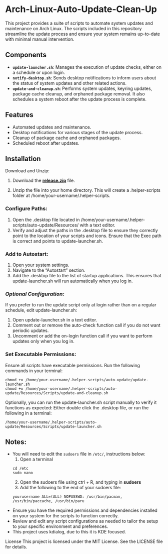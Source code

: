 # Arch-Linux-Auto-Update-Clean-Up
This project provides a suite of scripts to automate system updates and maintenance on Arch Linux. The scripts included in this repository streamline the update process and ensure your system remains up-to-date with minimal manual intervention.

## Components

- **`update-launcher.sh`**: Manages the execution of update checks, either on a schedule or upon login.
- **`notify-desktop.sh`**: Sends desktop notifications to inform users about the status of system updates and other related actions.
- **`update-and-cleanup.sh`**: Performs system updates, keyring updates, package cache cleanup, and orphaned package removal. It also schedules a system reboot after the update process is complete.

## Features

- Automated updates and maintenance.
- Desktop notifications for various stages of the update process.
- Cleanup of package cache and orphaned packages.
- Scheduled reboot after updates.

## Installation
Download and Unzip:

1. Download the **[release.zip](https://github.com/FluffyFlower/Arch-Linux-Auto-Update-Clean-Up/releases/tag/Maintenance)** file.

2. Unzip the file into your home directory. This will create a .helper-scripts folder at /home/your-username/.helper-scripts.

### Configure Paths:

1. Open the .desktop file located in /home/your-username/.helper-scripts/auto-update/Resources/ with a text editor.
2. Verify and adjust the paths in the .desktop file to ensure they correctly point to the location of your scripts and icons. Ensure that the Exec path is correct and points to update-launcher.sh.

### Add to Autostart:

1. Open your system settings.
2. Navigate to the “Autostart” section.
3. Add the .desktop file to the list of startup applications. This ensures that update-launcher.sh will run automatically when you log in.

### *Optional Configuration:*

If you prefer to run the update script only at login rather than on a regular schedule, edit update-launcher.sh:
1. Open update-launcher.sh in a text editor.
2. Comment out or remove the auto-check function call if you do not want periodic updates.
3. Uncomment or add the on-login function call if you want to perform updates only when you log in.

### Set Executable Permissions:

Ensure all scripts have executable permissions. Run the following commands in your terminal:
```
chmod +x /home/your-username/.helper-scripts/auto-update/update-launcher.sh
chmod +x /home/your-username/.helper-scripts/auto-update/Resources/Scripts/update-and-cleanup.sh
```

Optionally, you can run the update-launcher.sh script manually to verify it functions as expected:
Either double click the .desktop file, or run the following in a terminal:
```
/home/your-username/.helper-scripts/auto-update/Resources/Scripts/update-launcher.sh
```
## Notes:

- You will need to edit the `sudoers` file in `/etc/`, instructions below:
  1. Open a terminal
  ```
  cd /etc
  sudo nano
  ```
  2. Open the sudoers file using ctrl + R, and typing in **sudoers**
  3. Add the following to the end of your sudoers file:
  ```
  yourusername ALL=(ALL) NOPASSWD: /usr/bin/pacman, /usr/bin/paccache, /usr/bin/paru
  ```
- Ensure you have the required permissions and dependencies installed on your system for the scripts to function correctly.
- Review and edit any script configurations as needed to tailor the setup to your specific environment and preferences.
- This project uses kdialog, due to this it is KDE focused.

License
This project is licensed under the MIT License. See the LICENSE file for details.
